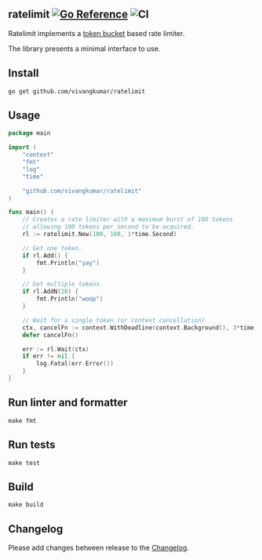 ## ratelimit [![Go Reference](https://pkg.go.dev/badge/github.com/vivangkumar/ratelimit.svg)](https://pkg.go.dev/github.com/vivangkumar/ratelimit) ![CI](https://github.com/vivangkumar/ratelimit/actions/workflows/ci.yaml/badge.svg?branch=main)

Ratelimit implements a [token bucket](https://en.wikipedia.org/wiki/Token_bucket) based rate limiter.

The library presents a minimal interface to use.

## Install

```
go get github.com/vivangkumar/ratelimit
```

## Usage

```go
package main

import (
	"context"
	"fmt"
	"log"
	"time"

	"github.com/vivangkumar/ratelimit"
)

func main() {
	// Creates a rate limiter with a maximum burst of 100 tokens
	// allowing 100 tokens per second to be acquired.
	rl := ratelimit.New(100, 100, 1*time.Second)

	// Get one token.
	if rl.Add() {
		fmt.Println("yay")
	}

	// Get multiple tokens.
	if rl.AddN(20) {
		fmt.Println("woop")
	}

	// Wait for a single token (or context cancellation)
	ctx, cancelFn := context.WithDeadline(context.Background(), 3*time.Second)
	defer cancelFn()

	err := rl.Wait(ctx)
	if err != nil {
		log.Fatal(err.Error())
	}
}
```

## Run linter and formatter

```
make fmt
```

## Run tests

```
make test
```

## Build

```
make build
```

[doc-img]: https://pkg.go.dev/badge/vivangkumar/ratelimit
[doc]: https://pkg.go.dev/vivangkumar/ratelimit
[ci-img]: https://github.com/vivangkumar/ratelimit/actions/workflows/ci.yaml/badge.svg?branch=main

## Changelog

Please add changes between release to the [Changelog](CHANGELOG.md).
